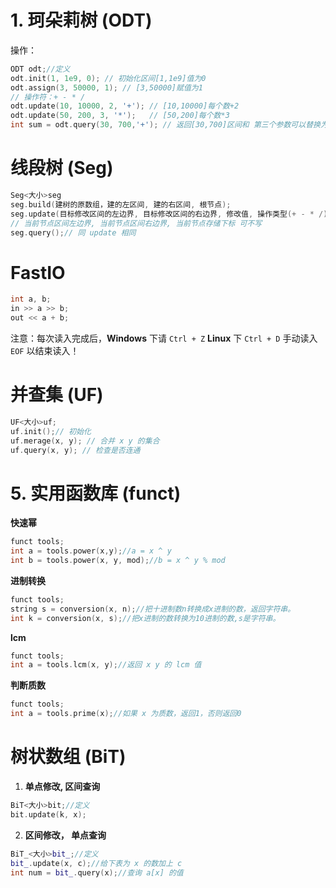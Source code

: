 # 1. 珂朵莉树 (ODT)
操作：
```cpp
ODT odt;//定义
odt.init(1, 1e9, 0); // 初始化区间[1,1e9]值为0
odt.assign(3, 50000, 1); // [3,50000]赋值为1
// 操作符：+ - * /
odt.update(10, 10000, 2, '+'); // [10,10000]每个数+2
odt.update(50, 200, 3, '*');   // [50,200]每个数*3
int sum = odt.query(30, 700,'+'); // 返回[30,700]区间和 第三个参数可以替换为四则运算符(+ - * /)
```
# 线段树 (Seg)
```cpp
Seg<大小>seg
seg.build(建树的原数组，建的左区间, 建的右区间, 根节点);
seg.update(目标修改区间的左边界, 目标修改区间的右边界, 修改值, 操作类型(+ - * /), 当前节点区间左边界, 当前节点区间右边界, 当前节点存储下标);
// 当前节点区间左边界, 当前节点区间右边界, 当前节点存储下标 可不写
seg.query();// 同 update 相同
```
# FastIO
```cpp
int a, b;
in >> a >> b;
out << a + b;
```
注意：每次读入完成后，**Windows** 下请 `Ctrl + Z` **Linux** 下 `Ctrl + D` 手动读入 `EOF` 以结束读入！
# 并查集 (UF)
```cpp
UF<大小>uf;
uf.init();// 初始化
uf.merage(x, y); // 合并 x y 的集合
uf.query(x, y); // 检查是否连通
```
# 5. 实用函数库 (funct)
**快速幂**
```cpp
funct tools;
int a = tools.power(x,y);//a = x ^ y
int b = tools.power(x, y, mod);//b = x ^ y % mod
```
**进制转换**
```cpp
funct tools;
string s = conversion(x, n);//把十进制数n转换成x进制的数，返回字符串。
int k = conversion(x, s);//把x进制的数转换为10进制的数,s是字符串。
```
**lcm**
```cpp
funct tools;
int a = tools.lcm(x, y);//返回 x y 的 lcm 值
```
**判断质数**
```cpp
funct tools;
int a = tools.prime(x);//如果 x 为质数，返回1，否则返回0
```
# 树状数组 (BiT)
1. **单点修改, 区间查询**
```cpp
BiT<大小>bit;//定义
bit.update(k, x);
```
2. **区间修改， 单点查询**
```cpp
BiT_<大小>bit_;//定义
bit_.update(x, c);//给下表为 x 的数加上 c
int num = bit_.query(x);//查询 a[x] 的值
```